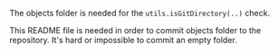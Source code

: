 The objects folder is needed for the `utils.isGitDirectory(..)` check.

This README file is needed in order to commit objects folder to the repository. It's hard or impossible to commit an empty folder.
